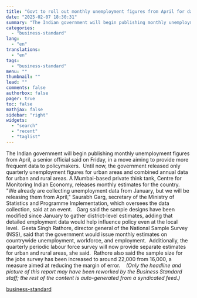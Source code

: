 ```yaml
---
title: "Govt to roll out monthly unemployment figures from April for data accuracy"
date: "2025-02-07 18:30:31"
summary: "The Indian government will begin publishing monthly unemployment figures from April, a senior official said on Friday, in a move aiming to provide more frequent data to policymakers. Until now, the government released only quarterly unemployment figures for urban areas and combined annual data for urban and rural areas. A..."
categories:
  - "business-standard"
lang:
  - "en"
translations:
  - "en"
tags:
  - "business-standard"
menu: ""
thumbnail: ""
lead: ""
comments: false
authorbox: false
pager: true
toc: false
mathjax: false
sidebar: "right"
widgets:
  - "search"
  - "recent"
  - "taglist"
---
```


The Indian government will begin publishing monthly unemployment figures from April, a senior official said on Friday, in a move aiming to provide more frequent data to policymakers. 
Until now, the government released only quarterly unemployment figures for urban areas and combined annual data for urban and rural areas. A Mumbai-based private think tank, Centre for Monitoring Indian Economy, releases monthly estimates for the country. 
"We already are collecting unemployment data from January, but we will be releasing them from April," Saurabh Garg, secretary of the Ministry of Statistics and Programme Implementation, which oversees the data collection, said at an event.  
Garg said the sample designs have been modified since January to gather district-level estimates, adding that detailed employment data would help influence policy even at the local level. 
Geeta Singh Rathore, director general of the National Sample Survey (NSS), said that the government would issue monthly estimates on countrywide unemployment, workforce, and employment. 
Additionally, the quarterly periodic labour force survey will now provide separate estimates for urban and rural areas, she said. 
Rathore also said the sample size for the jobs survey has been increased to around 22,000 from 16,000, a measure aimed at reducing the margin of error.   
*(Only the headline and picture of this report may have been reworked by the Business Standard staff; the rest of the content is auto-generated from a syndicated feed.)*

[business-standard](https://www.business-standard.com/india-news/govt-to-roll-out-monthly-unemployment-figures-from-april-for-data-accuracy-125020701033_1.html)
